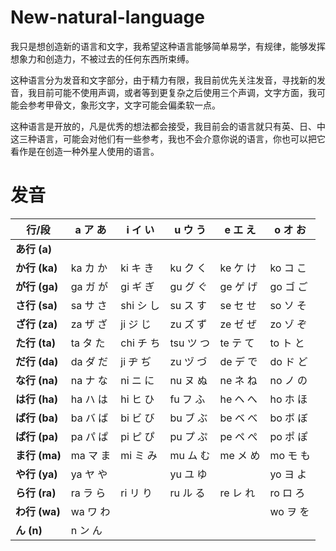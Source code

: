 # New-natural-language
我只是想创造新的语言和文字，我希望这种语言能够简单易学，有规律，能够发挥想象力和创造力，不被过去的任何东西所束缚。

这种语言分为发音和文字部分，由于精力有限，我目前优先关注发音，寻找新的发音，我目前可能不使用声调，或者等到更复杂之后使用三个声调，文字方面，我可能会参考甲骨文，象形文字，文字可能会偏柔软一点。

这种语言是开放的，凡是优秀的想法都会接受，我目前会的语言就只有英、日、中这三种语言，可能会对他们有一些参考，我也不会介意你说的语言，你也可以把它看作是在创造一种外星人使用的语言。

# 发音

| 行/段 | a ア あ       | i イ い         | u ウ う        | e エ え       | o オ お         |
|-------|------------------|------------------|------------------|------------------|------------------|
| **あ行 (a)** |        |       |        |       |       |
| **か行 (ka)** | ka カ か     | ki キ き     | ku ク く     | ke ケ け     | ko コ こ     |
| **が行 (ga)** | ga ガ が     | gi ギ ぎ     | gu グ ぐ     | ge ゲ げ     | go ゴ ご     |
| **さ行 (sa)** | sa サ さ     | shi シ し    | su ス す     | se セ せ     | so ソ そ     |
| **ざ行 (za)** | za ザ ざ     | ji ジ じ     | zu ズ ず     | ze ゼ ぜ     | zo ゾ ぞ     |
| **た行 (ta)** | ta タ た     | chi チ ち    | tsu ツ つ    | te テ て     | to ト と     |
| **だ行 (da)** | da ダ だ     | ji ヂ ぢ     | zu ヅ づ     | de デ で     | do ド ど     |
| **な行 (na)** | na ナ な     | ni ニ に     | nu ヌ ぬ     | ne ネ ね     | no ノ の     |
| **は行 (ha)** | ha ハ は     | hi ヒ ひ     | fu フ ふ     | he ヘ へ     | ho ホ ほ     |
| **ば行 (ba)** | ba バ ば     | bi ビ び     | bu ブ ぶ     | be ベ べ     | bo ボ ぼ     |
| **ぱ行 (pa)** | pa パ ぱ     | pi ピ ぴ     | pu プ ぷ     | pe ペ ぺ     | po ポ ぽ     |
| **ま行 (ma)** | ma マ ま     | mi ミ み     | mu ム む     | me メ め     | mo モ も     |
| **や行 (ya)** | ya ヤ や     |                  | yu ユ ゆ     |                  | yo ヨ よ     |
| **ら行 (ra)** | ra ラ ら     | ri リ り     | ru ル る     | re レ れ     | ro ロ ろ     |
| **わ行 (wa)** | wa ワ わ     |                  |                  |                  | wo ヲ を     |
| **ん (n)**   | n ン ん       |                  |                  |                  |                  |

